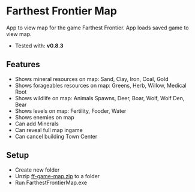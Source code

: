 # Farthest Frontier Map
App to view map for the game Farthest Frontier. App loads saved game to view map.

- Tested with: **v0.8.3**

## Features

- Shows mineral resources on map: Sand, Clay, Iron, Coal, Gold
- Shows forageables resources on map: Greens, Herb, Willow, Medical Root
- Shows wildlife on map: Animals Spawns, Deer, Boar, Wolf, Wolf Den, Bear
- Shows levels on map: Fertility, Fooder, Water
- Shows enemies on map 
- Can add Minerals
- Can reveal full map ingame
- Can cancel building Town Center

## Setup

- Create new folder
- Unzip [ff-game-map.zip](https://github.com/mikh-abc/ff-game-map/releases/latest) to a folder
- Run FarthestFrontierMap.exe


